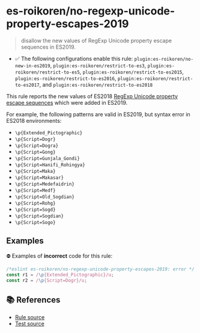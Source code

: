 # es-roikoren/no-regexp-unicode-property-escapes-2019
> disallow the new values of RegExp Unicode property escape sequences in ES2019.

- ✅ The following configurations enable this rule: `plugin:es-roikoren/no-new-in-es2019`, `plugin:es-roikoren/restrict-to-es3`, `plugin:es-roikoren/restrict-to-es5`, `plugin:es-roikoren/restrict-to-es2015`, `plugin:es-roikoren/restrict-to-es2016`, `plugin:es-roikoren/restrict-to-es2017`, and `plugin:es-roikoren/restrict-to-es2018`

This rule reports the new values of ES2018 [RegExp Unicode property escape sequences](https://github.com/tc39/proposal-regexp-unicode-property-escapes#readme) which were added in ES2019.

For example, the following patterns are valid in ES2019, but syntax error in ES2018 environments:

- `\p{Extended_Pictographic}`
- `\p{Script=Dogr}`
- `\p{Script=Dogra}`
- `\p{Script=Gong}`
- `\p{Script=Gunjala_Gondi}`
- `\p{Script=Hanifi_Rohingya}`
- `\p{Script=Maka}`
- `\p{Script=Makasar}`
- `\p{Script=Medefaidrin}`
- `\p{Script=Medf}`
- `\p{Script=Old_Sogdian}`
- `\p{Script=Rohg}`
- `\p{Script=Sogd}`
- `\p{Script=Sogdian}`
- `\p{Script=Sogo}`

## Examples

⛔ Examples of **incorrect** code for this rule:

```js
/*eslint es-roikoren/no-regexp-unicode-property-escapes-2019: error */
const r1 = /\p{Extended_Pictographic}/u;
const r2 = /\p{Script=Dogr}/u;
```

## 📚 References

- [Rule source](https://github.com/roikoren755/eslint-plugin-es/blob/v2.0.4/src/rules/no-regexp-unicode-property-escapes-2019.ts)
- [Test source](https://github.com/roikoren755/eslint-plugin-es/blob/v2.0.4/tests/src/rules/no-regexp-unicode-property-escapes-2019.ts)

